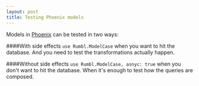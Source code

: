 ```yaml
---
layout: post
title: Testing Phoenix models
---
```


Models in [Phoenix](http://phoenixframework.org) can be tested in two ways:

####With side effects
`use Rumbl.ModelCase` when you want to hit the database. And you need to test the transformations actually happen. 

####Without side effects
`use Rumbl.ModelCase, asnyc: true` when you don't want to hit the database. When it's enough to test how the queries are composed.
